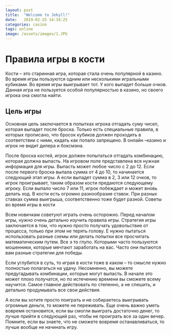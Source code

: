 ```yaml
---
layout: post
title:  "Welcome to Jekyll!"
date:   2019-02-25 14:34:25
categories: casino
tags: online
image: /assets/images/1.JPG
---
```


# Правила игры в кости

Кости – это старинная игра, которая стала очень популярной в казино. Во время игры пользуются одним или несколькими игральными кубиками. Во время игры выигрывает тот. У кого выпадет больше очков. Данная игра не пользуется особой популярностью в казино, но своего игрока она смогла найти. 

## Цель игры

Основная цель заключается в попытках игрока отгадать суму чисел, которая выпадет после броска. Только есть специальные правила, в которых прописано, что бросок кубиков должен проходить в соответствии с ними, кидать как попало запрещено.  В онлайн –казино и игрок не видит дилера и боксмэна.

После броска костей, игрок должен попытаться отгадать комбинацию, которая должна выпасть.  На игровом поле представлена вся нужная информация для игры. Выпасть может любое число с 2 до 12. Если после первого броска выпала сумма от 4 до 10, то начинается следующий этап игры. А если выпадет сумма в 2, 3 или 12 очков, то игрок проигрывает, таким образом кости предаются следующему игроку. Если выпало число 7 или 11, игрок побеждает и может вновь делать ход. В кости есть огромно разнообразие ставок. При разных ставках сумма выигрыша, соответственно тоже будет разной. 
Советы во время игры в кости

Всем новичкам советуют играть очень осторожно. Перед началом игры, нужно очень детально изучить правила игры. Стратегия игры заключается в том, что нужно просто получать удовольствие от процесса, только при этом не терять голову. Е нужно пытаться использовать разные схемы или делать попытки все просчитать математическим путем. Все э то глупо. Которыми часто пользуются мошенники, которые мечтают заработать на вас. Часто они пытаются вам разные стратегии для победы.

Если углубится в суть, то играя в кости тоже в каком – то смысле нужно полностью полагаться на удачу. Несомненно, вы можете предугадывать комбинации, которые могут выпасть. В начале это может плохо получатся, но по истечению времени вы сможете всему научится. Самое главное действовать по степенно, а не спешить, и детально продумывать все свои действия. 

А если вы хотите просто поиграть и не собираетесь выигрывать огромные деньги, то можете не переживать. Еще очень важно уметь вовремя остановится, если вы смогли выиграть достаточно денег, то лучше прийти в следующий раз, чтобы не проиграть все за один вечер. Помните, если вы знаете, что не сможете вовремя останавливаться, то лучше вообще не начинать игру. 

